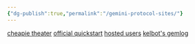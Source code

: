 ```yaml
---
{"dg-publish":true,"permalink":"/gemini-protocol-sites/"}
---
```


[cheapie theater](gemini://singletona082.flounder.online)
[official quickstart](gemini://geminiquickst.art/)
[hosted users](gemini://gemini.circumlunar.space/users/)
[kelbot's gemlog](gemini://gemini.cyberbot.space/links.gmi)

